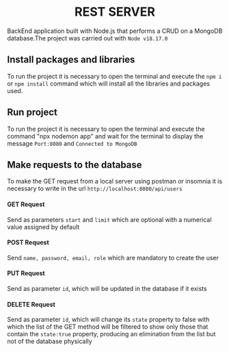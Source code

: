 <h1 align="center">REST SERVER</h1>

BackEnd application built with Node.js that performs a CRUD on a MongoDB database.The project was carried out with `Node v18.17.0`

<h2>Install packages and libraries</h2>

To run the project it is necessary to open the terminal and execute the `npm i` or `npm install` command which will install all the libraries and packages used.

<h2>Run project</h2>

To run the project it is necessary to open the terminal and execute the command "npx nodemon app" and wait for the terminal to display the message `Port:8080` and `Connected to MongoDB`

<h2>Make requests to the database</h2>

To make the GET request from a local server using postman or insomnia it is necessary to write in the url `http://localhost:8080/api/users`

<h4>GET Request</h4>

Send as parameters `start` and `limit` which are optional with a numerical value assigned by default

<h4>POST Request</h4>

Send `name, password, email, role` which are mandatory to create the user

<h4>PUT Request</h4>

Send as parameter `id`, which will be updated in the database if it exists

<h4>DELETE Request</h4>

Send as parameter `id`, which will change its `state` property to false with which the list of the GET method will be filtered to show only those that contain the `state:true` property, producing an elimination from the list but not of the database physically
